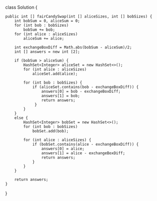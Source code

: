 class Solution {
    
    public int [] fairCandySwap(int [] aliceSizes, int [] bobSizes) {
        int bobSum = 0, aliceSum = 0;
        for (int bob : bobSizes)
            bobSum += bob;
        for (int alice : aliceSizes)
            aliceSum += alice;
        
        int exchangeBoxDiff = Math.abs(bobSum - aliceSum)/2;
        int [] answers = new int [2];
        
        if (bobSum > aliceSum) {
            HashSet<Integer> aliceSet = new HashSet<>();
            for (int alice : aliceSizes) 
                aliceSet.add(alice);
            
            for (int bob : bobSizes) {
                if (aliceSet.contains(bob - exchangeBoxDiff)) {
                    answers[0] = bob - exchangeBoxDiff;
                    answers[1] = bob;
                    return answers;
                 }
            }
        }
        else {
            HashSet<Integer> bobSet = new HashSet<>();
            for (int bob : bobSizes) 
                bobSet.add(bob);
            
            for (int alice : aliceSizes) {
                if (bobSet.contains(alice - exchangeBoxDiff)) {
                    answers[0] = alice;
                    answers[1] = alice - exchangeBoxDiff;
                    return answers;
                }
            }
        }
        
        return answers;
    }
}
